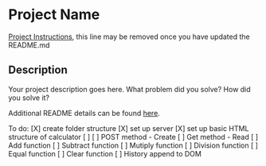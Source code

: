# Project Name

[Project Instructions](./INSTRUCTIONS.md), this line may be removed once you have updated the README.md

## Description

Your project description goes here. What problem did you solve? How did you solve it?

Additional README details can be found [here](https://github.com/PrimeAcademy/readme-template/blob/master/README.md).

To do:
[X] create folder structure
[X] set up server
[X] set up basic HTML structure of calculator
[ ] 
[ ] POST method - Create
[ ] Get method - Read
[ ] Add function
[ ] Subtract function
[ ] Mutiply function
[ ] Division function
[ ] Equal function
[ ] Clear function
[ ] History append to DOM